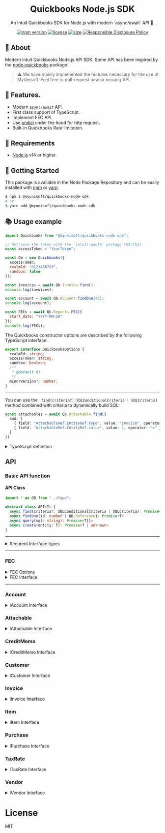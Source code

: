 <p align="center"><h1 align="center">
  Quickbooks Node.js SDK
</h1>

<p align="center">
  An Intuit Quickbooks SDK for Node.js with modern `async/await` API 💃.
</p>

<p align="center">
    <a href="https://github.com/MyUnisoft/quickbooks-sdk"><img src="https://img.shields.io/github/package-json/v/MyUnisoft/quickbooks-sdk?style=flat-square" alt="npm version"></a>
    <a href="https://github.com/MyUnisoft/quickbooks-sdk"><img src="https://img.shields.io/github/license/MyUnisoft/quickbooks-sdk?style=flat-square" alt="license"></a>
    <a href="https://github.com/MyUnisoft/quickbooks-sdk"><img src="https://img.shields.io/github/languages/code-size/MyUnisoft/quickbooks-sdk?style=flat-square" alt="size"></a>
    <a href="./SECURITY.md"><img src="https://img.shields.io/badge/Security-Responsible%20Disclosure-yellow.svg?style=flat-square" alt="Responsible Disclosure Policy" /></a>
</p>

## 📢 About

Modern Intuit Quickbooks Node.js API SDK. Some API has been inspired by the [node-quickbooks](https://github.com/mcohen01/node-quickbooks) package.

> ⚠️ We have mainly implemented the features necessary for the use of MyUnisoft. Feel free to pull-request new or missing API.

## 🔬 Features.

- Modern `async/await` API.
- First class support of TypeScript.
- Implement FEC API.
- Use [undici](https://undici.nodejs.org/#/) under the hood for http request.
- Built-in Quickbooks Rate limitation.

## 🚧 Requirements

- [Node.js](https://nodejs.org/en/) v14 or higher.

## 🚀 Getting Started

This package is available in the Node Package Repository and can be easily installed with [npm](https://docs.npmjs.com/getting-started/what-is-npm) or [yarn](https://yarnpkg.com).

```bash
$ npm i @myunisoft/quickbooks-node-sdk
# or
$ yarn add @myunisoft/quickbooks-node-sdk
```

## 📚 Usage example

```js
import Quickbooks from "@myunisoft/quickbooks-node-sdk";

// Retrieve the token with the `intuit-oauth` package (OAuth2).
const accessToken = "YourToken";

const Qb = new Quickbooks({
  accessToken,
  realmId: "0123456789",
  sandbox: false
});

const invoices = await Qb.Invoice.find();
console.log(invoices);

const account = await Qb.Account.findOne(42);
console.log(account);

const FECs = await Qb.Reports.FEC({
  start_date: "YYYY-MM-DD"
});
console.log(FECs);
```

The Quickbooks constructor options are described by the following TypeScript interface:

```ts
export interface QuickbooksOptions {
  realmId: string;
  accessToken: string;
  sandbox: boolean;
  /**
   * @default 63
   */
  minorVersion?: number;
}
```

---

You can use the `.find(criteria?: SQLConditionalCriteria | SQLCriteria)` method combined with criteria to dynamically build SQL:
```ts
const attachables = await Qb.Attachable.find({
  and: [
    { field: "AttachableRef.EntityRef.Type", value: "Invoice", operator: "=" },
    { field: "AttachableRef.EntityRef.value", value: 1, operator: "=" }
  ]
})
```

<details><summary>TypeScript definition</summary>

```ts
export type SQLOperator = "<" | ">" | "=" | "<=" | ">=" | "ILIKE" | "LIKE";

export interface SQLConditionalCriteria {
  or?: SQLCriteria[] | SQLConditionalCriteria[];
  and?: SQLCriteria[] | SQLConditionalCriteria[];
}

export interface SQLCriteria {
  field: string;
  value: string | number | boolean | null;
  operator: SQLOperator;
}
```

</details>

## API

### Basic API function

#### API Class
```ts
import * as QB from "../type";

abstract class API<T> {
  async find(criteria?: SQLConditionalCriteria | SQLCriteria): Promise<T[]>
  async findOne(id: number | QB.Reference): Promise<T>
  async query(sql: string): Promise<T[]>
  async create(entity: T): Promise<T | unknown>
}
```

---

<details>
  <summary>Recurent Interface types</summary>

  From `type.ts`
  ```ts
  export interface Reference {
    value: string;
    name?: string;
  }

  export interface AbstractLine<T> {
    Id: string;
    DetailType: T;
    Amount: number;
    Description?: string;
    LineNum?: number;
  }

  export interface Addr {
    Id: number;
    Line1: string;
    Line2?: string;
    Line3?: string;
    Line4?: string;
    Line5?: string;
    City: string;
    Country: string;
    PostalCode: string;
    Lat: string;
    Long: string;
    CountrySubDivisionCode?: string;
  }

  export interface DateType {
    date?: string;
  }

  export interface TaxLine {
    Amount?: number;
    DetailType: "TaxLineDetail";
    TaxLineDetail: {
      TaxRateRef: Reference;
      NetAmountTaxable?: number;
      PercentBased?: boolean;
      TaxInclusiveAmount?: number;
      OverrideDeltaAmount?: number;
      TaxPercent?: number;
    };
  }

  export interface TxnTaxDetail {
    TxnTaxCodeRef?: Reference;
    TotalTax?: number;
    TaxLine?: TaxLine[];
  }

  export interface CustomField {
    DefinitionId?: string;
    StringValue?: string;
    Type?: "StringType";
    Name?: string;
  }

  export interface RootEntityProperties {
    Id?: string;
    domain: string;
    sparse: boolean;
    SyncToken?: string;
    MetaData: {
      CreateTime: string;
      LastUpdatedTime: string;
    };
    DocNumber?: string;
  }

  export interface MarkupInfo {
    PriceLevelRef?: Reference;
    Percent?: number;
    MarkUpIncomeAccountRef?: Reference;
  }

  export type BillableStatusEnum = "Billable" | "NotBillable" | "HadBeenBilled";
  export type GlobalTaxCalculationEnum = "TaxExcluded" | "TaxInclusive" | "NotApplicable";

  export interface LinkedTxn {
    TxnId: string;
    TxnType: string;
    TxnLineId?: string;
  }

  interface SalesItemLineDetail {
    TaxInclusiveAmt?: number;
    DiscountAmt?: number;
    ItemRef?: Reference;
    ClassRef?: Reference;
    TaxCodeRef?: Reference;
    MarkupInfo?: MarkupInfo;
    ItemAccountRef: Reference;
    ServiceDate: DateType;
    DiscountRate: number;
    Qty?: number;
    UnitPrice?: number;
    TaxClassificaitionRef: Reference;
  }
  type SalesItemLine = AbstractLine<"SalesItemLineDetail"> & {SalesItemLineDetail: SalesItemLineDetail}

  interface GroupLineDetail {
    Quantity?: number;
    Line: SalesItemLineDetail[];
    GroupItemRef: Reference;
  }
  type GroupLine = Omit<AbstractLine<"GroupLineDetail">, "Amount"> & {GroupLineDetail: GroupLineDetail}


  interface DescriptionOnlyLineDetail {
    TaxCodeRef?: Reference;
    Date?: DateType
  }
  type DescriptionOnlyLine = AbstractLine<"DescriptionOnlyLineDetail"> & {DescriptionOnlyLineDetail: DescriptionOnlyLineDetail}


  interface DiscountLineDetail {
    ClassRef?: Reference;
    TaxCodeRef?: Reference;
    DiscountAccountRef?: Reference;
    PercentBased?: boolean;
    DismountPercent?: number;
  }
  type DiscountLine = AbstractLine<"DiscountLineDetail"> & {DiscountLineDetail: DiscountLineDetail}

  interface SubTotalLineDetail {
    ItemRef: Reference;
  }
  type SubTotalLine = AbstractLine<"SubTotalLineDetail"> & {SubTotalLineDetail: SubTotalLineDetail}


  export type InvoiceLine = SalesItemLine | GroupLine |
  DescriptionOnlyLine | DiscountLine | SubTotalLine
  ```
</details>

---

### FEC

<details><summary>FEC Options</summary>

```ts
export interface FECReportOptions {
  attachment?: "TEMPORARY" | "NONE";
  withQboIdentifier?: boolean;
  start_date: string;
  end_date?: string;
  add_due_date?: boolean;
}
```
</details>

<details><summary>FEC Interface</summary>

```ts
export interface FECRowColData {
  id?: string;
  value: string;
  href?: string;
}

export interface FECRowColumn {
  ColType: "Account" | "Money";
  ColTitle?: string;
  MetaData?: {
    Name?: string;
    Value: string;
  }
}

export interface FECRow {
  type: "Data" | "Section";
  ColData: FECRowColData[];
  Summary?: any;
  Rows?: any;
  Header?: any;
}

export interface FEC {
  Header: {
    Customer?: string;
    ReportName?: string;
    Vendor?: string;
    Options?: {
      Name?: string;
      Value?: string;
    }
    Item?: string;
    Employee?: string;
    ReportBasis?: "Cash" | "Accrual";
    StartPeriod?: string;
    Class?: string;
    Currency?: string;
    EndPeriod?: string;
    Time?: string;
    Department?: string;
    SummarizeColumnsBy?: string;
  },
  Rows: {
    Row: FECRow;
  },
  Columns: {
    Column: FECRowColumn[];
  }
}
```
</details>



---
### Account

<details>
  <summary>IAccount Interface</summary>

  From `API/account.ts`
  ```ts
  import * as QB from "../type";

  interface IAccount extends QB.RootEntityProperties {
    Name: string;
    AcctNum?: string;
    CurrencyRef: QB.Reference;
    ParentRef: QB.Reference;
    Description?: string;
    Active?: boolean;
    SubAccount?: boolean;
    Classification?: string;
    FullyQualifiedName?: string;
    TxnLocationType?: "WithinFrance" | "FranceOverseas" | "OutsideFranceWithEU" | "OutsideEU";
    AccountType: string;
    CurrentBalanceWithSubAccounts?: number;
    AccountAlias: string;
    TaxCodeRef?: QB.Reference;
    AccountSubType: string;
    CurrentBalance: number;
  }
  ```
</details>


### Attachable

<details>
  <summary>IAttachable Interface</summary>

  From `API/attachable.ts`
  ```ts
  import Quickbooks from "../quickbooks";

  interface AttachableRef {
    IncludeOnSend?: boolean;
    LineInfo?: string;
    NoRefOnly?: boolean;
    CustomField?: QB.CustomField[];
    Inactive?: boolean;
    EntityRef?: {
      value: string;
      type?: "Invoice";
    };
  }

  interface IAttachable extends QB.RootEntityProperties {
    FileName: string;
    Note?: string;
    Category?: "Contact Photo" | "Document" | "Image" | "Receipt" | "Signature" | "Sound" | "Other";
    ContentType?: string;
    PlaceName?: string;
    AttachableRef: AttachableRef[];
    Long?: string;
    Tag?: string;
    Lat?: string;
    FileAccessUri?: string;
    Size?: number;
    ThumbnailFileAccessUri?: string;
    TempDownloadUri?: string;
    ThumbnailTempDownloadUri?: string;
  }
  ```
</details>

### CreditMemo

<details>
  <summary>ICreditMemo Interface</summary>

  From `API/creditMemo.ts`
  ```ts
  import Quickbooks from "../quickbooks";

  interface ICreditMemo extends QB.RootEntityProperties {
    Line: QB.InvoiceLine[];
    CustomerRef: QB.Reference;
    CurrencyRef?: QB.Reference;
    BillEmail?: {
      Address?: string;
    };
    TxnDate?: string;
    CustomField?: QB.CustomField[];
    ClassRef?: QB.Reference;
    PrintStatus?: string;
    SalesTermRef?: QB.Reference;

    GlobalTaxCalculation?: QB.GlobalTaxCalculationEnum;
    TotalAmt?: string;
    InvoiceRef?: QB.Reference;
    TransactionLocationType?: "WithinFrance" | "FranceOverseas" | "OutsideFranceWithEU" | "OutsideEU";
    ApplyTaxAfterDiscount?: boolean;
    DocNumber?: string;
    PrivateNote?: string;
    CustomerMemo?: string;
    TxnTaxDetail?: QB.TxnTaxDetail;
    PaymentMethodRef?: QB.Reference;
    ExchangeRate?: number;
    ShipAddr?: QB.Addr;
    DepartmentRef?: QB.Reference;
    EmailStatus?: string;
    BillAddr?: QB.Addr;
    HomeBalance?: number;
    RemainingCredit?: number;
    RecurDataRef?: QB.Reference;
    TaxExemptionRef?: QB.Reference;
    Balance?: number;
    HomeTotalAmt?: number;
  }
  ```
</details>

### Customer

<details>
  <summary>ICustomer Interface</summary>

  From `API/customer.ts`
  ```ts
  import Quickbooks from "../quickbooks";

  interface ICustomer extends QB.RootEntityProperties {
    DisplayName?: string;
    Title?: string;
    GivenName?: string;
    MiddleName?: string;
    Suffix?: string;
    FamilyName?: string;
    PrimaryEmailAddr?: {
      Address?: string;
    };
    ResaleNum?: string;
    SecondaryTaxIdentifier?: string;
    ARAccountRef?: QB.Reference
    DefaultTaxCodeRef: QB.Reference;
    PreferredDeliveryMethod?: string;
    GSTIN?: string;
    SalesTermRef?: QB.Reference;
    CustomerTypeRef?: QB.Reference;
    Fax?: {
      FreeFormNumber?: string;
    }
    BusinessNumber?: string;
    BillWithParent?: boolean;
    CurrencyRef?: QB.Reference;
    Mobile?: {
      FreeFormNumber?: string;
    }
    Job?: boolean;
    BalanceWithJobs?: number;
    PrimaryPhone?: {
      FreeFormNumber: string;
    };
    OpenBalanceDate?: QB.DateType;
    Taxable?: boolean;
    AlternatePhone?: {
      FreeFormNumber?: string;
    }
    ParentRef: QB.Reference;
    Notes?: string;
    WebAddr?: {
      URI?: string;
    }
    Active?: boolean;
    CompanyName?: string;
    Balance?: number;
    ShipAddr?: QB.Addr;
    PaymentMethodRef?: QB.Reference;
    IsProject?: boolean;
    Source?: string;
    PrimaryTaxIdentifier?: string;
    GSTRegistrationType?: "GST_REG_REG" | "GST_REG_COMP" | "GST_UNREG" | "CONSUMER" | "OVERSEAS" | "SEZ";
    PrintOnCheckName?: string;
    BillAddr?: QB.Addr;
    FullyQualifiedName?: string;
    Level?: number;
    TaxExemptionReasonId?: number;
  }
  ```
</details>

### Invoice

<details>
  <summary>IInvoice Interface</summary>

  From `API/invoice.ts`
  ```ts
  import * as QB from "../type";

  interface InvoiceLinkedTxn {
    TxnId: string;
    TxnLineId?: string;
    TxnType: "Estimate" | "TimeActivity" | "PurchaseOrder" | "BillPaymentCheck";
  }

  interface IInvoice extends QB.RootEntityProperties {
    Line: QB.InvoiceLine[];
    CustomerRef: QB.Reference;
    CurrencyRef?: QB.Reference;
    DocNumber?: string;
    BillEmail?: {
      Address?: string;
    };
    TxnDate: string;
    ShipFromAddr?: QB.Addr;
    ShipDate?: string;
    TrackingNum?: number;
    ClassRef?: QB.Reference;
    PrintStatus?: string;
    SalesTermRef?: QB.Reference;
    TxnSource?: string;
    LinkedTxn?: InvoiceLinkedTxn[];
    DepositeToAccountRef?: QB.Reference;
    GlobalTaxCalculation?: QB.GlobalTaxCalculationEnum;
    AllowOnlineACHPayment?: boolean;
    TransactionLocationType?: string;
    DueDate?: QB.DateType;
    PrivateNote?: string;
    BillEmailCc?: {
      Address?: string;
    }
    CustomerMemo?: QB.Reference;
    EmailStatus?: string;
    ExchangeRate?: number;
    Deposit?: number;
    TxnTaxDetail?: QB.TxnTaxDetail;
    AllowOnlineCreditCardPayment?: boolean;
    CustomField?: QB.CustomField[];
    ShipAddr?: QB.Addr;
    DepartmentRef?: QB.Reference;
    BillEmailBcc?: {
      Address?: string;
    }
    ShipMethodRef?: QB.Reference;
    BillAddr?: QB.Addr;
    ApplyTaxAfterDiscount?: boolean;
    HomeBalance?: number;
    DeliveryInfo?: {
      DeliveryType?: "Email" | "Tradeshift";
      DeliveryTime?: {
        dateTime?: string;
      }
    }
    TotalAmt?: string;
    InvoiceLink?: string;
    RecurDataRef: QB.Reference;
    TaxExemptionRef?: QB.Reference;
    Balance?: number;
    HomeTotalAmt?: number;
    FreeFormAddress?: boolean;
    AllowOnlinePayment?: boolean;
    AllowIPNPayment?: boolean;
  }
  ```
</details>

### Item

<details>
  <summary>IItem Interface</summary>

  From `API/item.ts`
  ```ts
  import Quickbooks from "../quickbooks";

  interface IItem extends QB.RootEntityProperties {
    ItemCategoryType: "Service" | "Service";
    Name: string;
    InvStartDate?: QB.DateType;
    Type: "Service" | "Inventory" | "NonInventory";
    QtyOnHand?: number;
    AssetAccountRef?: QB.Reference;
    Sku?: string;
    SalesTaxIncluded?: boolean;
    TrackQtyOnHand?: boolean;
    SalesTaxCodeRef?: QB.Reference;
    ClassRef?: QB.Reference;
    Source?: string;
    PurchaseTaxIncluded?: boolean;
    Description?: string;
    AbatementRate?: number;
    SubItem?: boolean;
    Taxable?: boolean;
    UQCDisplayText?: string;
    ReorderPoint?: number;
    PurchaseDesc?: string;
    PrefVendorRef?: QB.Reference;
    Active?: boolean;
    UQCId?: string;
    ReverseChargeRate?: number;
    PurchaseTaxCodeRef?: QB.Reference;
    ServiceType?: string;
    PurchaseCost?: number;
    ParentRef: QB.Reference;
    UnitPrice?: number;
    FullyQualifiedName?: string;
    ExpenseAccountRef?: QB.Reference;
    Level?: number;
    IncomeAccountRef?: QB.Reference;
    TaxClassificationRef?: QB.Reference;
  }
  ```
</details>

### Purchase

<details>
  <summary>IPurchase Interface</summary>

  From `API/purchase.ts`
  ```ts
  import Quickbooks from "../quickbooks";

  interface ItemBasedExpenseLineDetail {
    TaxInclusiveAmt?: number;
    ItemRef?: QB.Reference;
    CustomerRef?: QB.Reference;
    PriceLevelRef?: QB.Reference;
    ClassRef?: QB.Reference;
    TaxCodeRef?: QB.Reference;
    MarkupInfo?: QB.MarkupInfo;
    BillableStatus?: QB.BillableStatusEnum;
    Qty?: number;
    UnitPrice?: number;
  }

  interface AccountBasedExpenseLineDetail {
    AccountRef: QB.Reference;
    TaxAmount?: number;
    TaxInclusiveAmt?: number;
    ClassRef?: QB.Reference;
    TaxCodeRef?: QB.Reference;
    MarkupInfo?: QB.MarkupInfo;
    BillableStatus?: QB.BillableStatusEnum;
    CustomerRef?: QB.Reference;
  }

  type AccountBasedExpenseLine = QB.AbstractLine<"AccountBasedExpenseLineDetail">
    & { AccountBasedExpenseLineDetail: AccountBasedExpenseLineDetail; };
  type ItemBasedExpenseLine = QB.AbstractLine<"ItemBasedExpenseLineDetail">
    & {
      ItemBasedExpenseLineDetail: ItemBasedExpenseLineDetail;
      LinkedTxn?: QB.LinkedTxn[];
    };

  type PurchaseLine = AccountBasedExpenseLine | ItemBasedExpenseLine;

  interface IPurchase extends QB.RootEntityProperties {
    Line: PurchaseLine[];
    PaymentType: "Cash" | "Check" | "CreditCard";
    AccountRef: QB.Reference;
    CurrencyRef?: QB.Reference;
    TxnDate?: string;
    PrintStatus: string;
    RemitToAddr?: QB.Addr;
    TxnSource?: string;
    LinkedTxn?: QB.LinkedTxn[];
    GlobalTaxCalculation?: QB.GlobalTaxCalculationEnum;
    TransactionLocationType?: "WithinFrance" | "FranceOverseas" | "OutsideFranceWithEU" | "OutsideEU";
    DocNumber?: string;
    PrivateNote?: string;
    Credit?: boolean;
    TxnTaxDetail?: QB.TxnTaxDetail;
    PaymentMethodRef?: QB.Reference;
    PurchaseEx: Record<string, unknown>
    EchangeRate?: number;
    DepartmentRef?: QB.Reference;
    EntityRef?: QB.Reference;
    IncludeInAnnualTPAR?: boolean;
    TotalAmt?: string;
    CustomField?: any[];
  }
  ```
</details>

### TaxRate

<details>
  <summary>ITaxRate Interface</summary>

  From `API/taxRate.ts`
  ```ts
  import Quickbooks from "../quickbooks";

  interface EffectiveTaxRate {
    RateValue: number;
    EffectiveDate: string;
  }

  interface ITaxRate extends QB.RootEntityProperties {
    RateValue?: string;
    Name?: string;
    AgencyRef?: QB.Reference;
    SpecialTaxType?: string;
    EffectiveTaxRate?: EffectiveTaxRate[];
    DisplayType?: string;
    TaxReturnLineRef: QB.Reference;
    Active: boolean;
    OriginalTaxRate?: string;
    Description: string;
  }
  ```
</details>

### Vendor

<details>
  <summary>IVendor Interface</summary>

  From `API/vendor.ts`
  ```ts
  import Quickbooks from "../quickbooks";

  interface IVendor extends QB.RootEntityProperties {
    Title?: string;
    GivenName?: string;
    MiddleName?: string;
    Suffix?: string;
    FamilyName?: string;
    PrimaryEmailAddr?: {
      Address?: string;
    }
    DisplayName?: string;
    OtherContactInfo?: {
      Type?: string;
      Telephone?: string;
    }
    APAccountRef?: QB.Reference;
    TermeRef?: QB.Reference;
    Source?: string;
    GSTIN?: string;
    T4AEligible?: boolean;
    Fax?: {
      FreeFormNumber?: string
    }
    BusinessNumber?: string;
    CurrencyRef?: QB.Reference;
    HasTPAR?: boolean;
    TaxReportingBasis?: string;
    Mobile?: {
      FreeFormNumber?: string;
    }
    PrimaryPhone?: {
      FreeFormNumber?: string;
    }
    Active?: boolean;
    AlternatePhone?: {
      FreeFormNumber?: string;
    }
    Vendor1099?: boolean;
    CostRate?: string;
    BillRate?: number;
    WebAddr?: {
      URI?: string;
    }
    T5018Eligible?: boolean;
    CompanyName?: string
    VendorPaymentBankDetail?: {
      BankAccountName?: string;
      BankBranchIdentifier: string;
      BankAccountNumber: string;
      StatementText: string;
    }
    TaxIdentifier?: string;
    AcctNum?: string;
    GSTRegistrationType?: "GST_REG_REG" | "GST_REG_COMP" | "GST_UNREG" | "CONSUMER" | "OVERSEAS" | "SEZ" | "DEEMED";
    PrintOnCheckName?: string;
    BillAddr?: QB.Addr;
    Balance: number;
  }
  ```
</details>

# License
MIT
